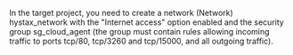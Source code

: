 In the target project, you need to create a network (Network) hystax_network with the "Internet access" option enabled and the security group sg_cloud_agent (the group must contain rules allowing incoming traffic to ports tcp/80, tcp/3260 and tcp/15000, and all outgoing traffic).
